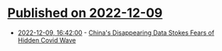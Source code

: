 # [Published on 2022-12-09](index.md)

* [2022-12-09, 16:42:00](https://slashdot.org/story/22/12/09/167208/chinas-disappearing-data-stokes-fears-of-hidden-covid-wave?utm_source=rss1.0mainlinkanon&utm_medium=feed) - [China's Disappearing Data Stokes Fears of Hidden Covid Wave](https://slashdot.org/story/22/12/09/167208/chinas-disappearing-data-stokes-fears-of-hidden-covid-wave?utm_source=rss1.0mainlinkanon&utm_medium=feed)
